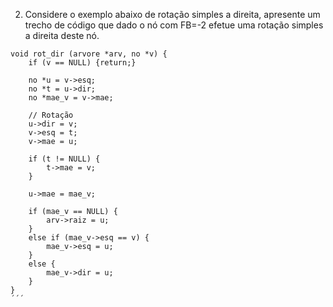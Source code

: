 2) Considere o exemplo abaixo de rotação simples a direita, apresente um trecho de código que 
dado o nó com FB=-2 efetue uma rotação simples a direita deste nó.

```
void rot_dir (arvore *arv, no *v) {
    if (v == NULL) {return;}

    no *u = v->esq;
    no *t = u->dir;
    no *mae_v = v->mae;

    // Rotação
    u->dir = v;
    v->esq = t;
    v->mae = u;

    if (t != NULL) {
        t->mae = v;
    }

    u->mae = mae_v;

    if (mae_v == NULL) {
        arv->raiz = u;
    }
    else if (mae_v->esq == v) {
        mae_v->esq = u;
    }
    else {
        mae_v->dir = u;
    }
}
´´´